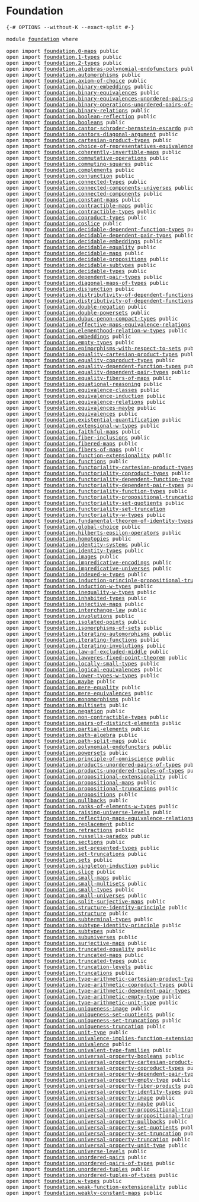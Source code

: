 # Foundation

<pre class="Agda"><a id="23" class="Symbol">{-#</a> <a id="27" class="Keyword">OPTIONS</a> <a id="35" class="Pragma">--without-K</a> <a id="47" class="Pragma">--exact-split</a> <a id="61" class="Symbol">#-}</a>

<a id="66" class="Keyword">module</a> <a id="73" href="foundation.html" class="Module">foundation</a> <a id="84" class="Keyword">where</a>

<a id="91" class="Keyword">open</a> <a id="96" class="Keyword">import</a> <a id="103" href="foundation.0-maps.html" class="Module">foundation.0-maps</a> <a id="121" class="Keyword">public</a>
<a id="128" class="Keyword">open</a> <a id="133" class="Keyword">import</a> <a id="140" href="foundation.1-types.html" class="Module">foundation.1-types</a> <a id="159" class="Keyword">public</a>
<a id="166" class="Keyword">open</a> <a id="171" class="Keyword">import</a> <a id="178" href="foundation.2-types.html" class="Module">foundation.2-types</a> <a id="197" class="Keyword">public</a>
<a id="204" class="Keyword">open</a> <a id="209" class="Keyword">import</a> <a id="216" href="foundation.algebras-polynomial-endofunctors.html" class="Module">foundation.algebras-polynomial-endofunctors</a> <a id="260" class="Keyword">public</a>
<a id="267" class="Keyword">open</a> <a id="272" class="Keyword">import</a> <a id="279" href="foundation.automorphisms.html" class="Module">foundation.automorphisms</a> <a id="304" class="Keyword">public</a>
<a id="311" class="Keyword">open</a> <a id="316" class="Keyword">import</a> <a id="323" href="foundation.axiom-of-choice.html" class="Module">foundation.axiom-of-choice</a> <a id="350" class="Keyword">public</a>
<a id="357" class="Keyword">open</a> <a id="362" class="Keyword">import</a> <a id="369" href="foundation.binary-embeddings.html" class="Module">foundation.binary-embeddings</a> <a id="398" class="Keyword">public</a>
<a id="405" class="Keyword">open</a> <a id="410" class="Keyword">import</a> <a id="417" href="foundation.binary-equivalences.html" class="Module">foundation.binary-equivalences</a> <a id="448" class="Keyword">public</a>
<a id="455" class="Keyword">open</a> <a id="460" class="Keyword">import</a> <a id="467" href="foundation.binary-equivalences-unordered-pairs-of-types.html" class="Module">foundation.binary-equivalences-unordered-pairs-of-types</a> <a id="523" class="Keyword">public</a>
<a id="530" class="Keyword">open</a> <a id="535" class="Keyword">import</a> <a id="542" href="foundation.binary-operations-unordered-pairs-of-types.html" class="Module">foundation.binary-operations-unordered-pairs-of-types</a> <a id="596" class="Keyword">public</a>
<a id="603" class="Keyword">open</a> <a id="608" class="Keyword">import</a> <a id="615" href="foundation.binary-relations.html" class="Module">foundation.binary-relations</a> <a id="643" class="Keyword">public</a>
<a id="650" class="Keyword">open</a> <a id="655" class="Keyword">import</a> <a id="662" href="foundation.boolean-reflection.html" class="Module">foundation.boolean-reflection</a> <a id="692" class="Keyword">public</a>
<a id="699" class="Keyword">open</a> <a id="704" class="Keyword">import</a> <a id="711" href="foundation.booleans.html" class="Module">foundation.booleans</a> <a id="731" class="Keyword">public</a>
<a id="738" class="Keyword">open</a> <a id="743" class="Keyword">import</a> <a id="750" href="foundation.cantor-schroder-bernstein-escardo.html" class="Module">foundation.cantor-schroder-bernstein-escardo</a> <a id="795" class="Keyword">public</a>
<a id="802" class="Keyword">open</a> <a id="807" class="Keyword">import</a> <a id="814" href="foundation.cantors-diagonal-argument.html" class="Module">foundation.cantors-diagonal-argument</a> <a id="851" class="Keyword">public</a>
<a id="858" class="Keyword">open</a> <a id="863" class="Keyword">import</a> <a id="870" href="foundation.cartesian-product-types.html" class="Module">foundation.cartesian-product-types</a> <a id="905" class="Keyword">public</a>
<a id="912" class="Keyword">open</a> <a id="917" class="Keyword">import</a> <a id="924" href="foundation.choice-of-representatives-equivalence-relation.html" class="Module">foundation.choice-of-representatives-equivalence-relation</a> <a id="982" class="Keyword">public</a>
<a id="989" class="Keyword">open</a> <a id="994" class="Keyword">import</a> <a id="1001" href="foundation.coherently-invertible-maps.html" class="Module">foundation.coherently-invertible-maps</a> <a id="1039" class="Keyword">public</a>
<a id="1046" class="Keyword">open</a> <a id="1051" class="Keyword">import</a> <a id="1058" href="foundation.commutative-operations.html" class="Module">foundation.commutative-operations</a> <a id="1092" class="Keyword">public</a>
<a id="1099" class="Keyword">open</a> <a id="1104" class="Keyword">import</a> <a id="1111" href="foundation.commuting-squares.html" class="Module">foundation.commuting-squares</a> <a id="1140" class="Keyword">public</a>
<a id="1147" class="Keyword">open</a> <a id="1152" class="Keyword">import</a> <a id="1159" href="foundation.complements.html" class="Module">foundation.complements</a> <a id="1182" class="Keyword">public</a>
<a id="1189" class="Keyword">open</a> <a id="1194" class="Keyword">import</a> <a id="1201" href="foundation.conjunction.html" class="Module">foundation.conjunction</a> <a id="1224" class="Keyword">public</a>
<a id="1231" class="Keyword">open</a> <a id="1236" class="Keyword">import</a> <a id="1243" href="foundation.connected-types.html" class="Module">foundation.connected-types</a> <a id="1270" class="Keyword">public</a>
<a id="1277" class="Keyword">open</a> <a id="1282" class="Keyword">import</a> <a id="1289" href="foundation.connected-components-universes.html" class="Module">foundation.connected-components-universes</a> <a id="1331" class="Keyword">public</a>
<a id="1338" class="Keyword">open</a> <a id="1343" class="Keyword">import</a> <a id="1350" href="foundation.connected-components.html" class="Module">foundation.connected-components</a> <a id="1382" class="Keyword">public</a>
<a id="1389" class="Keyword">open</a> <a id="1394" class="Keyword">import</a> <a id="1401" href="foundation.constant-maps.html" class="Module">foundation.constant-maps</a> <a id="1426" class="Keyword">public</a>
<a id="1433" class="Keyword">open</a> <a id="1438" class="Keyword">import</a> <a id="1445" href="foundation.contractible-maps.html" class="Module">foundation.contractible-maps</a> <a id="1474" class="Keyword">public</a>
<a id="1481" class="Keyword">open</a> <a id="1486" class="Keyword">import</a> <a id="1493" href="foundation.contractible-types.html" class="Module">foundation.contractible-types</a> <a id="1523" class="Keyword">public</a>
<a id="1530" class="Keyword">open</a> <a id="1535" class="Keyword">import</a> <a id="1542" href="foundation.coproduct-types.html" class="Module">foundation.coproduct-types</a> <a id="1569" class="Keyword">public</a>
<a id="1576" class="Keyword">open</a> <a id="1581" class="Keyword">import</a> <a id="1588" href="foundation.coslice.html" class="Module">foundation.coslice</a> <a id="1607" class="Keyword">public</a>
<a id="1614" class="Keyword">open</a> <a id="1619" class="Keyword">import</a> <a id="1626" href="foundation.decidable-dependent-function-types.html" class="Module">foundation.decidable-dependent-function-types</a> <a id="1672" class="Keyword">public</a>
<a id="1679" class="Keyword">open</a> <a id="1684" class="Keyword">import</a> <a id="1691" href="foundation.decidable-dependent-pair-types.html" class="Module">foundation.decidable-dependent-pair-types</a> <a id="1733" class="Keyword">public</a>
<a id="1740" class="Keyword">open</a> <a id="1745" class="Keyword">import</a> <a id="1752" href="foundation.decidable-embeddings.html" class="Module">foundation.decidable-embeddings</a> <a id="1784" class="Keyword">public</a>
<a id="1791" class="Keyword">open</a> <a id="1796" class="Keyword">import</a> <a id="1803" href="foundation.decidable-equality.html" class="Module">foundation.decidable-equality</a> <a id="1833" class="Keyword">public</a>
<a id="1840" class="Keyword">open</a> <a id="1845" class="Keyword">import</a> <a id="1852" href="foundation.decidable-maps.html" class="Module">foundation.decidable-maps</a> <a id="1878" class="Keyword">public</a>
<a id="1885" class="Keyword">open</a> <a id="1890" class="Keyword">import</a> <a id="1897" href="foundation.decidable-propositions.html" class="Module">foundation.decidable-propositions</a> <a id="1931" class="Keyword">public</a>
<a id="1938" class="Keyword">open</a> <a id="1943" class="Keyword">import</a> <a id="1950" href="foundation.decidable-subtypes.html" class="Module">foundation.decidable-subtypes</a> <a id="1980" class="Keyword">public</a>
<a id="1987" class="Keyword">open</a> <a id="1992" class="Keyword">import</a> <a id="1999" href="foundation.decidable-types.html" class="Module">foundation.decidable-types</a> <a id="2026" class="Keyword">public</a>
<a id="2033" class="Keyword">open</a> <a id="2038" class="Keyword">import</a> <a id="2045" href="foundation.dependent-pair-types.html" class="Module">foundation.dependent-pair-types</a> <a id="2077" class="Keyword">public</a>
<a id="2084" class="Keyword">open</a> <a id="2089" class="Keyword">import</a> <a id="2096" href="foundation.diagonal-maps-of-types.html" class="Module">foundation.diagonal-maps-of-types</a> <a id="2130" class="Keyword">public</a>
<a id="2137" class="Keyword">open</a> <a id="2142" class="Keyword">import</a> <a id="2149" href="foundation.disjunction.html" class="Module">foundation.disjunction</a> <a id="2172" class="Keyword">public</a>
<a id="2179" class="Keyword">open</a> <a id="2184" class="Keyword">import</a> <a id="2191" href="foundation.distributivity-of-dependent-functions-over-coproduct-types.html" class="Module">foundation.distributivity-of-dependent-functions-over-coproduct-types</a> <a id="2261" class="Keyword">public</a>
<a id="2268" class="Keyword">open</a> <a id="2273" class="Keyword">import</a> <a id="2280" href="foundation.distributivity-of-dependent-functions-over-dependent-pairs.html" class="Module">foundation.distributivity-of-dependent-functions-over-dependent-pairs</a> <a id="2350" class="Keyword">public</a>
<a id="2357" class="Keyword">open</a> <a id="2362" class="Keyword">import</a> <a id="2369" href="foundation.double-negation.html" class="Module">foundation.double-negation</a> <a id="2396" class="Keyword">public</a>
<a id="2403" class="Keyword">open</a> <a id="2408" class="Keyword">import</a> <a id="2415" href="foundation.double-powersets.html" class="Module">foundation.double-powersets</a> <a id="2443" class="Keyword">public</a>
<a id="2450" class="Keyword">open</a> <a id="2455" class="Keyword">import</a> <a id="2462" href="foundation.dubuc-penon-compact-types.html" class="Module">foundation.dubuc-penon-compact-types</a> <a id="2499" class="Keyword">public</a>
<a id="2506" class="Keyword">open</a> <a id="2511" class="Keyword">import</a> <a id="2518" href="foundation.effective-maps-equivalence-relations.html" class="Module">foundation.effective-maps-equivalence-relations</a> <a id="2566" class="Keyword">public</a>
<a id="2573" class="Keyword">open</a> <a id="2578" class="Keyword">import</a> <a id="2585" href="foundation.elementhood-relation-w-types.html" class="Module">foundation.elementhood-relation-w-types</a> <a id="2625" class="Keyword">public</a>
<a id="2632" class="Keyword">open</a> <a id="2637" class="Keyword">import</a> <a id="2644" href="foundation.embeddings.html" class="Module">foundation.embeddings</a> <a id="2666" class="Keyword">public</a>
<a id="2673" class="Keyword">open</a> <a id="2678" class="Keyword">import</a> <a id="2685" href="foundation.empty-types.html" class="Module">foundation.empty-types</a> <a id="2708" class="Keyword">public</a>
<a id="2715" class="Keyword">open</a> <a id="2720" class="Keyword">import</a> <a id="2727" href="foundation.epimorphisms-with-respect-to-sets.html" class="Module">foundation.epimorphisms-with-respect-to-sets</a> <a id="2772" class="Keyword">public</a>
<a id="2779" class="Keyword">open</a> <a id="2784" class="Keyword">import</a> <a id="2791" href="foundation.equality-cartesian-product-types.html" class="Module">foundation.equality-cartesian-product-types</a> <a id="2835" class="Keyword">public</a>
<a id="2842" class="Keyword">open</a> <a id="2847" class="Keyword">import</a> <a id="2854" href="foundation.equality-coproduct-types.html" class="Module">foundation.equality-coproduct-types</a> <a id="2890" class="Keyword">public</a>
<a id="2897" class="Keyword">open</a> <a id="2902" class="Keyword">import</a> <a id="2909" href="foundation.equality-dependent-function-types.html" class="Module">foundation.equality-dependent-function-types</a> <a id="2954" class="Keyword">public</a>
<a id="2961" class="Keyword">open</a> <a id="2966" class="Keyword">import</a> <a id="2973" href="foundation.equality-dependent-pair-types.html" class="Module">foundation.equality-dependent-pair-types</a> <a id="3014" class="Keyword">public</a>
<a id="3021" class="Keyword">open</a> <a id="3026" class="Keyword">import</a> <a id="3033" href="foundation.equality-fibers-of-maps.html" class="Module">foundation.equality-fibers-of-maps</a> <a id="3068" class="Keyword">public</a>
<a id="3075" class="Keyword">open</a> <a id="3080" class="Keyword">import</a> <a id="3087" href="foundation.equational-reasoning.html" class="Module">foundation.equational-reasoning</a> <a id="3119" class="Keyword">public</a>
<a id="3126" class="Keyword">open</a> <a id="3131" class="Keyword">import</a> <a id="3138" href="foundation.equivalence-classes.html" class="Module">foundation.equivalence-classes</a> <a id="3169" class="Keyword">public</a>
<a id="3176" class="Keyword">open</a> <a id="3181" class="Keyword">import</a> <a id="3188" href="foundation.equivalence-induction.html" class="Module">foundation.equivalence-induction</a> <a id="3221" class="Keyword">public</a>
<a id="3228" class="Keyword">open</a> <a id="3233" class="Keyword">import</a> <a id="3240" href="foundation.equivalence-relations.html" class="Module">foundation.equivalence-relations</a> <a id="3273" class="Keyword">public</a>
<a id="3280" class="Keyword">open</a> <a id="3285" class="Keyword">import</a> <a id="3292" href="foundation.equivalences-maybe.html" class="Module">foundation.equivalences-maybe</a> <a id="3322" class="Keyword">public</a>
<a id="3329" class="Keyword">open</a> <a id="3334" class="Keyword">import</a> <a id="3341" href="foundation.equivalences.html" class="Module">foundation.equivalences</a> <a id="3365" class="Keyword">public</a>
<a id="3372" class="Keyword">open</a> <a id="3377" class="Keyword">import</a> <a id="3384" href="foundation.existential-quantification.html" class="Module">foundation.existential-quantification</a> <a id="3422" class="Keyword">public</a>
<a id="3429" class="Keyword">open</a> <a id="3434" class="Keyword">import</a> <a id="3441" href="foundation.extensional-w-types.html" class="Module">foundation.extensional-w-types</a> <a id="3472" class="Keyword">public</a>
<a id="3479" class="Keyword">open</a> <a id="3484" class="Keyword">import</a> <a id="3491" href="foundation.faithful-maps.html" class="Module">foundation.faithful-maps</a> <a id="3516" class="Keyword">public</a>
<a id="3523" class="Keyword">open</a> <a id="3528" class="Keyword">import</a> <a id="3535" href="foundation.fiber-inclusions.html" class="Module">foundation.fiber-inclusions</a> <a id="3563" class="Keyword">public</a>
<a id="3570" class="Keyword">open</a> <a id="3575" class="Keyword">import</a> <a id="3582" href="foundation.fibered-maps.html" class="Module">foundation.fibered-maps</a> <a id="3606" class="Keyword">public</a>
<a id="3613" class="Keyword">open</a> <a id="3618" class="Keyword">import</a> <a id="3625" href="foundation.fibers-of-maps.html" class="Module">foundation.fibers-of-maps</a> <a id="3651" class="Keyword">public</a>
<a id="3658" class="Keyword">open</a> <a id="3663" class="Keyword">import</a> <a id="3670" href="foundation.function-extensionality.html" class="Module">foundation.function-extensionality</a> <a id="3705" class="Keyword">public</a>
<a id="3712" class="Keyword">open</a> <a id="3717" class="Keyword">import</a> <a id="3724" href="foundation.functions.html" class="Module">foundation.functions</a> <a id="3745" class="Keyword">public</a>
<a id="3752" class="Keyword">open</a> <a id="3757" class="Keyword">import</a> <a id="3764" href="foundation.functoriality-cartesian-product-types.html" class="Module">foundation.functoriality-cartesian-product-types</a> <a id="3813" class="Keyword">public</a>
<a id="3820" class="Keyword">open</a> <a id="3825" class="Keyword">import</a> <a id="3832" href="foundation.functoriality-coproduct-types.html" class="Module">foundation.functoriality-coproduct-types</a> <a id="3873" class="Keyword">public</a>
<a id="3880" class="Keyword">open</a> <a id="3885" class="Keyword">import</a> <a id="3892" href="foundation.functoriality-dependent-function-types.html" class="Module">foundation.functoriality-dependent-function-types</a> <a id="3942" class="Keyword">public</a>
<a id="3949" class="Keyword">open</a> <a id="3954" class="Keyword">import</a> <a id="3961" href="foundation.functoriality-dependent-pair-types.html" class="Module">foundation.functoriality-dependent-pair-types</a> <a id="4007" class="Keyword">public</a>
<a id="4014" class="Keyword">open</a> <a id="4019" class="Keyword">import</a> <a id="4026" href="foundation.functoriality-function-types.html" class="Module">foundation.functoriality-function-types</a> <a id="4066" class="Keyword">public</a>
<a id="4073" class="Keyword">open</a> <a id="4078" class="Keyword">import</a> <a id="4085" href="foundation.functoriality-propositional-truncation.html" class="Module">foundation.functoriality-propositional-truncation</a> <a id="4135" class="Keyword">public</a>
<a id="4142" class="Keyword">open</a> <a id="4147" class="Keyword">import</a> <a id="4154" href="foundation.functoriality-set-quotients.html" class="Module">foundation.functoriality-set-quotients</a> <a id="4193" class="Keyword">public</a>
<a id="4200" class="Keyword">open</a> <a id="4205" class="Keyword">import</a> <a id="4212" href="foundation.functoriality-set-truncation.html" class="Module">foundation.functoriality-set-truncation</a>
<a id="4252" class="Keyword">open</a> <a id="4257" class="Keyword">import</a> <a id="4264" href="foundation.functoriality-w-types.html" class="Module">foundation.functoriality-w-types</a> <a id="4297" class="Keyword">public</a>
<a id="4304" class="Keyword">open</a> <a id="4309" class="Keyword">import</a> <a id="4316" href="foundation.fundamental-theorem-of-identity-types.html" class="Module">foundation.fundamental-theorem-of-identity-types</a> <a id="4365" class="Keyword">public</a>
<a id="4372" class="Keyword">open</a> <a id="4377" class="Keyword">import</a> <a id="4384" href="foundation.global-choice.html" class="Module">foundation.global-choice</a> <a id="4409" class="Keyword">public</a>
<a id="4416" class="Keyword">open</a> <a id="4421" class="Keyword">import</a> <a id="4428" href="foundation.hilberts-epsilon-operators.html" class="Module">foundation.hilberts-epsilon-operators</a> <a id="4466" class="Keyword">public</a>
<a id="4473" class="Keyword">open</a> <a id="4478" class="Keyword">import</a> <a id="4485" href="foundation.homotopies.html" class="Module">foundation.homotopies</a> <a id="4507" class="Keyword">public</a>
<a id="4514" class="Keyword">open</a> <a id="4519" class="Keyword">import</a> <a id="4526" href="foundation.identity-systems.html" class="Module">foundation.identity-systems</a> <a id="4554" class="Keyword">public</a>
<a id="4561" class="Keyword">open</a> <a id="4566" class="Keyword">import</a> <a id="4573" href="foundation.identity-types.html" class="Module">foundation.identity-types</a> <a id="4599" class="Keyword">public</a>
<a id="4606" class="Keyword">open</a> <a id="4611" class="Keyword">import</a> <a id="4618" href="foundation.images.html" class="Module">foundation.images</a> <a id="4636" class="Keyword">public</a>
<a id="4643" class="Keyword">open</a> <a id="4648" class="Keyword">import</a> <a id="4655" href="foundation.impredicative-encodings.html" class="Module">foundation.impredicative-encodings</a> <a id="4690" class="Keyword">public</a>
<a id="4697" class="Keyword">open</a> <a id="4702" class="Keyword">import</a> <a id="4709" href="foundation.impredicative-universes.html" class="Module">foundation.impredicative-universes</a> <a id="4744" class="Keyword">public</a>
<a id="4751" class="Keyword">open</a> <a id="4756" class="Keyword">import</a> <a id="4763" href="foundation.indexed-w-types.html" class="Module">foundation.indexed-w-types</a> <a id="4790" class="Keyword">public</a>
<a id="4797" class="Keyword">open</a> <a id="4802" class="Keyword">import</a> <a id="4809" href="foundation.induction-principle-propositional-truncation.html" class="Module">foundation.induction-principle-propositional-truncation</a> <a id="4865" class="Keyword">public</a>
<a id="4872" class="Keyword">open</a> <a id="4877" class="Keyword">import</a> <a id="4884" href="foundation.induction-w-types.html" class="Module">foundation.induction-w-types</a> <a id="4913" class="Keyword">public</a>
<a id="4920" class="Keyword">open</a> <a id="4925" class="Keyword">import</a> <a id="4932" href="foundation.inequality-w-types.html" class="Module">foundation.inequality-w-types</a> <a id="4962" class="Keyword">public</a>
<a id="4969" class="Keyword">open</a> <a id="4974" class="Keyword">import</a> <a id="4981" href="foundation.inhabited-types.html" class="Module">foundation.inhabited-types</a> <a id="5008" class="Keyword">public</a>
<a id="5015" class="Keyword">open</a> <a id="5020" class="Keyword">import</a> <a id="5027" href="foundation.injective-maps.html" class="Module">foundation.injective-maps</a> <a id="5053" class="Keyword">public</a>
<a id="5060" class="Keyword">open</a> <a id="5065" class="Keyword">import</a> <a id="5072" href="foundation.interchange-law.html" class="Module">foundation.interchange-law</a> <a id="5099" class="Keyword">public</a>
<a id="5106" class="Keyword">open</a> <a id="5111" class="Keyword">import</a> <a id="5118" href="foundation.involutions.html" class="Module">foundation.involutions</a> <a id="5141" class="Keyword">public</a>
<a id="5148" class="Keyword">open</a> <a id="5153" class="Keyword">import</a> <a id="5160" href="foundation.isolated-points.html" class="Module">foundation.isolated-points</a> <a id="5187" class="Keyword">public</a>
<a id="5194" class="Keyword">open</a> <a id="5199" class="Keyword">import</a> <a id="5206" href="foundation.isomorphisms-of-sets.html" class="Module">foundation.isomorphisms-of-sets</a> <a id="5238" class="Keyword">public</a>
<a id="5245" class="Keyword">open</a> <a id="5250" class="Keyword">import</a> <a id="5257" href="foundation.iterating-automorphisms.html" class="Module">foundation.iterating-automorphisms</a> <a id="5292" class="Keyword">public</a>
<a id="5299" class="Keyword">open</a> <a id="5304" class="Keyword">import</a> <a id="5311" href="foundation.iterating-functions.html" class="Module">foundation.iterating-functions</a> <a id="5342" class="Keyword">public</a>
<a id="5349" class="Keyword">open</a> <a id="5354" class="Keyword">import</a> <a id="5361" href="foundation.iterating-involutions.html" class="Module">foundation.iterating-involutions</a> <a id="5394" class="Keyword">public</a>
<a id="5401" class="Keyword">open</a> <a id="5406" class="Keyword">import</a> <a id="5413" href="foundation.law-of-excluded-middle.html" class="Module">foundation.law-of-excluded-middle</a> <a id="5447" class="Keyword">public</a>
<a id="5454" class="Keyword">open</a> <a id="5459" class="Keyword">import</a> <a id="5466" href="foundation.lawveres-fixed-point-theorem.html" class="Module">foundation.lawveres-fixed-point-theorem</a> <a id="5506" class="Keyword">public</a>
<a id="5513" class="Keyword">open</a> <a id="5518" class="Keyword">import</a> <a id="5525" href="foundation.locally-small-types.html" class="Module">foundation.locally-small-types</a> <a id="5556" class="Keyword">public</a>
<a id="5563" class="Keyword">open</a> <a id="5568" class="Keyword">import</a> <a id="5575" href="foundation.logical-equivalences.html" class="Module">foundation.logical-equivalences</a> <a id="5607" class="Keyword">public</a>
<a id="5614" class="Keyword">open</a> <a id="5619" class="Keyword">import</a> <a id="5626" href="foundation.lower-types-w-types.html" class="Module">foundation.lower-types-w-types</a> <a id="5657" class="Keyword">public</a>
<a id="5664" class="Keyword">open</a> <a id="5669" class="Keyword">import</a> <a id="5676" href="foundation.maybe.html" class="Module">foundation.maybe</a> <a id="5693" class="Keyword">public</a>
<a id="5700" class="Keyword">open</a> <a id="5705" class="Keyword">import</a> <a id="5712" href="foundation.mere-equality.html" class="Module">foundation.mere-equality</a> <a id="5737" class="Keyword">public</a>
<a id="5744" class="Keyword">open</a> <a id="5749" class="Keyword">import</a> <a id="5756" href="foundation.mere-equivalences.html" class="Module">foundation.mere-equivalences</a> <a id="5785" class="Keyword">public</a>
<a id="5792" class="Keyword">open</a> <a id="5797" class="Keyword">import</a> <a id="5804" href="foundation.monomorphisms.html" class="Module">foundation.monomorphisms</a> <a id="5829" class="Keyword">public</a>
<a id="5836" class="Keyword">open</a> <a id="5841" class="Keyword">import</a> <a id="5848" href="foundation.multisets.html" class="Module">foundation.multisets</a> <a id="5869" class="Keyword">public</a>
<a id="5876" class="Keyword">open</a> <a id="5881" class="Keyword">import</a> <a id="5888" href="foundation.negation.html" class="Module">foundation.negation</a> <a id="5908" class="Keyword">public</a>
<a id="5915" class="Keyword">open</a> <a id="5920" class="Keyword">import</a> <a id="5927" href="foundation.non-contractible-types.html" class="Module">foundation.non-contractible-types</a> <a id="5961" class="Keyword">public</a>
<a id="5968" class="Keyword">open</a> <a id="5973" class="Keyword">import</a> <a id="5980" href="foundation.pairs-of-distinct-elements.html" class="Module">foundation.pairs-of-distinct-elements</a> <a id="6018" class="Keyword">public</a>
<a id="6025" class="Keyword">open</a> <a id="6030" class="Keyword">import</a> <a id="6037" href="foundation.partial-elements.html" class="Module">foundation.partial-elements</a> <a id="6065" class="Keyword">public</a>
<a id="6072" class="Keyword">open</a> <a id="6077" class="Keyword">import</a> <a id="6084" href="foundation.path-algebra.html" class="Module">foundation.path-algebra</a> <a id="6108" class="Keyword">public</a>
<a id="6115" class="Keyword">open</a> <a id="6120" class="Keyword">import</a> <a id="6127" href="foundation.path-split-maps.html" class="Module">foundation.path-split-maps</a> <a id="6154" class="Keyword">public</a>
<a id="6161" class="Keyword">open</a> <a id="6166" class="Keyword">import</a> <a id="6173" href="foundation.polynomial-endofunctors.html" class="Module">foundation.polynomial-endofunctors</a> <a id="6208" class="Keyword">public</a>
<a id="6215" class="Keyword">open</a> <a id="6220" class="Keyword">import</a> <a id="6227" href="foundation.powersets.html" class="Module">foundation.powersets</a> <a id="6248" class="Keyword">public</a>
<a id="6255" class="Keyword">open</a> <a id="6260" class="Keyword">import</a> <a id="6267" href="foundation.principle-of-omniscience.html" class="Module">foundation.principle-of-omniscience</a> <a id="6303" class="Keyword">public</a>
<a id="6310" class="Keyword">open</a> <a id="6315" class="Keyword">import</a> <a id="6322" href="foundation.products-unordered-pairs-of-types.html" class="Module">foundation.products-unordered-pairs-of-types</a> <a id="6367" class="Keyword">public</a>
<a id="6374" class="Keyword">open</a> <a id="6379" class="Keyword">import</a> <a id="6386" href="foundation.products-unordered-tuples-of-types.html" class="Module">foundation.products-unordered-tuples-of-types</a> <a id="6432" class="Keyword">public</a>
<a id="6439" class="Keyword">open</a> <a id="6444" class="Keyword">import</a> <a id="6451" href="foundation.propositional-extensionality.html" class="Module">foundation.propositional-extensionality</a> <a id="6491" class="Keyword">public</a>
<a id="6498" class="Keyword">open</a> <a id="6503" class="Keyword">import</a> <a id="6510" href="foundation.propositional-maps.html" class="Module">foundation.propositional-maps</a> <a id="6540" class="Keyword">public</a>
<a id="6547" class="Keyword">open</a> <a id="6552" class="Keyword">import</a> <a id="6559" href="foundation.propositional-truncations.html" class="Module">foundation.propositional-truncations</a> <a id="6596" class="Keyword">public</a>
<a id="6603" class="Keyword">open</a> <a id="6608" class="Keyword">import</a> <a id="6615" href="foundation.propositions.html" class="Module">foundation.propositions</a> <a id="6639" class="Keyword">public</a>
<a id="6646" class="Keyword">open</a> <a id="6651" class="Keyword">import</a> <a id="6658" href="foundation.pullbacks.html" class="Module">foundation.pullbacks</a> <a id="6679" class="Keyword">public</a>
<a id="6686" class="Keyword">open</a> <a id="6691" class="Keyword">import</a> <a id="6698" href="foundation.ranks-of-elements-w-types.html" class="Module">foundation.ranks-of-elements-w-types</a> <a id="6735" class="Keyword">public</a>
<a id="6742" class="Keyword">open</a> <a id="6747" class="Keyword">import</a> <a id="6754" href="foundation.raising-universe-levels.html" class="Module">foundation.raising-universe-levels</a> <a id="6789" class="Keyword">public</a>
<a id="6796" class="Keyword">open</a> <a id="6801" class="Keyword">import</a> <a id="6808" href="foundation.reflecting-maps-equivalence-relations.html" class="Module">foundation.reflecting-maps-equivalence-relations</a> <a id="6857" class="Keyword">public</a>
<a id="6864" class="Keyword">open</a> <a id="6869" class="Keyword">import</a> <a id="6876" href="foundation.replacement.html" class="Module">foundation.replacement</a> <a id="6899" class="Keyword">public</a>
<a id="6906" class="Keyword">open</a> <a id="6911" class="Keyword">import</a> <a id="6918" href="foundation.retractions.html" class="Module">foundation.retractions</a> <a id="6941" class="Keyword">public</a>
<a id="6948" class="Keyword">open</a> <a id="6953" class="Keyword">import</a> <a id="6960" href="foundation.russells-paradox.html" class="Module">foundation.russells-paradox</a> <a id="6988" class="Keyword">public</a>
<a id="6995" class="Keyword">open</a> <a id="7000" class="Keyword">import</a> <a id="7007" href="foundation.sections.html" class="Module">foundation.sections</a> <a id="7027" class="Keyword">public</a>
<a id="7034" class="Keyword">open</a> <a id="7039" class="Keyword">import</a> <a id="7046" href="foundation.set-presented-types.html" class="Module">foundation.set-presented-types</a> <a id="7077" class="Keyword">public</a>
<a id="7084" class="Keyword">open</a> <a id="7089" class="Keyword">import</a> <a id="7096" href="foundation.set-truncations.html" class="Module">foundation.set-truncations</a> <a id="7123" class="Keyword">public</a>
<a id="7130" class="Keyword">open</a> <a id="7135" class="Keyword">import</a> <a id="7142" href="foundation.sets.html" class="Module">foundation.sets</a> <a id="7158" class="Keyword">public</a>
<a id="7165" class="Keyword">open</a> <a id="7170" class="Keyword">import</a> <a id="7177" href="foundation.singleton-induction.html" class="Module">foundation.singleton-induction</a> <a id="7208" class="Keyword">public</a>
<a id="7215" class="Keyword">open</a> <a id="7220" class="Keyword">import</a> <a id="7227" href="foundation.slice.html" class="Module">foundation.slice</a> <a id="7244" class="Keyword">public</a>
<a id="7251" class="Keyword">open</a> <a id="7256" class="Keyword">import</a> <a id="7263" href="foundation.small-maps.html" class="Module">foundation.small-maps</a> <a id="7285" class="Keyword">public</a>
<a id="7292" class="Keyword">open</a> <a id="7297" class="Keyword">import</a> <a id="7304" href="foundation.small-multisets.html" class="Module">foundation.small-multisets</a> <a id="7331" class="Keyword">public</a>
<a id="7338" class="Keyword">open</a> <a id="7343" class="Keyword">import</a> <a id="7350" href="foundation.small-types.html" class="Module">foundation.small-types</a> <a id="7373" class="Keyword">public</a>
<a id="7380" class="Keyword">open</a> <a id="7385" class="Keyword">import</a> <a id="7392" href="foundation.small-universes.html" class="Module">foundation.small-universes</a> <a id="7419" class="Keyword">public</a>
<a id="7426" class="Keyword">open</a> <a id="7431" class="Keyword">import</a> <a id="7438" href="foundation.split-surjective-maps.html" class="Module">foundation.split-surjective-maps</a> <a id="7471" class="Keyword">public</a>
<a id="7478" class="Keyword">open</a> <a id="7483" class="Keyword">import</a> <a id="7490" href="foundation.structure-identity-principle.html" class="Module">foundation.structure-identity-principle</a> <a id="7530" class="Keyword">public</a>
<a id="7537" class="Keyword">open</a> <a id="7542" class="Keyword">import</a> <a id="7549" href="foundation.structure.html" class="Module">foundation.structure</a> <a id="7570" class="Keyword">public</a>
<a id="7577" class="Keyword">open</a> <a id="7582" class="Keyword">import</a> <a id="7589" href="foundation.subterminal-types.html" class="Module">foundation.subterminal-types</a> <a id="7618" class="Keyword">public</a>
<a id="7625" class="Keyword">open</a> <a id="7630" class="Keyword">import</a> <a id="7637" href="foundation.subtype-identity-principle.html" class="Module">foundation.subtype-identity-principle</a> <a id="7675" class="Keyword">public</a>
<a id="7682" class="Keyword">open</a> <a id="7687" class="Keyword">import</a> <a id="7694" href="foundation.subtypes.html" class="Module">foundation.subtypes</a> <a id="7714" class="Keyword">public</a>
<a id="7721" class="Keyword">open</a> <a id="7726" class="Keyword">import</a> <a id="7733" href="foundation.subuniverses.html" class="Module">foundation.subuniverses</a> <a id="7757" class="Keyword">public</a>
<a id="7764" class="Keyword">open</a> <a id="7769" class="Keyword">import</a> <a id="7776" href="foundation.surjective-maps.html" class="Module">foundation.surjective-maps</a> <a id="7803" class="Keyword">public</a>
<a id="7810" class="Keyword">open</a> <a id="7815" class="Keyword">import</a> <a id="7822" href="foundation.truncated-equality.html" class="Module">foundation.truncated-equality</a> <a id="7852" class="Keyword">public</a>
<a id="7859" class="Keyword">open</a> <a id="7864" class="Keyword">import</a> <a id="7871" href="foundation.truncated-maps.html" class="Module">foundation.truncated-maps</a> <a id="7897" class="Keyword">public</a>
<a id="7904" class="Keyword">open</a> <a id="7909" class="Keyword">import</a> <a id="7916" href="foundation.truncated-types.html" class="Module">foundation.truncated-types</a> <a id="7943" class="Keyword">public</a>
<a id="7950" class="Keyword">open</a> <a id="7955" class="Keyword">import</a> <a id="7962" href="foundation.truncation-levels.html" class="Module">foundation.truncation-levels</a> <a id="7991" class="Keyword">public</a>
<a id="7998" class="Keyword">open</a> <a id="8003" class="Keyword">import</a> <a id="8010" href="foundation.truncations.html" class="Module">foundation.truncations</a> <a id="8033" class="Keyword">public</a>
<a id="8040" class="Keyword">open</a> <a id="8045" class="Keyword">import</a> <a id="8052" href="foundation.type-arithmetic-cartesian-product-types.html" class="Module">foundation.type-arithmetic-cartesian-product-types</a> <a id="8103" class="Keyword">public</a>
<a id="8110" class="Keyword">open</a> <a id="8115" class="Keyword">import</a> <a id="8122" href="foundation.type-arithmetic-coproduct-types.html" class="Module">foundation.type-arithmetic-coproduct-types</a> <a id="8165" class="Keyword">public</a>
<a id="8172" class="Keyword">open</a> <a id="8177" class="Keyword">import</a> <a id="8184" href="foundation.type-arithmetic-dependent-pair-types.html" class="Module">foundation.type-arithmetic-dependent-pair-types</a> <a id="8232" class="Keyword">public</a>
<a id="8239" class="Keyword">open</a> <a id="8244" class="Keyword">import</a> <a id="8251" href="foundation.type-arithmetic-empty-type.html" class="Module">foundation.type-arithmetic-empty-type</a> <a id="8289" class="Keyword">public</a>
<a id="8296" class="Keyword">open</a> <a id="8301" class="Keyword">import</a> <a id="8308" href="foundation.type-arithmetic-unit-type.html" class="Module">foundation.type-arithmetic-unit-type</a> <a id="8345" class="Keyword">public</a>
<a id="8352" class="Keyword">open</a> <a id="8357" class="Keyword">import</a> <a id="8364" href="foundation.uniqueness-image.html" class="Module">foundation.uniqueness-image</a> <a id="8392" class="Keyword">public</a>
<a id="8399" class="Keyword">open</a> <a id="8404" class="Keyword">import</a> <a id="8411" href="foundation.uniqueness-set-quotients.html" class="Module">foundation.uniqueness-set-quotients</a> <a id="8447" class="Keyword">public</a>
<a id="8454" class="Keyword">open</a> <a id="8459" class="Keyword">import</a> <a id="8466" href="foundation.uniqueness-set-truncations.html" class="Module">foundation.uniqueness-set-truncations</a> <a id="8504" class="Keyword">public</a>
<a id="8511" class="Keyword">open</a> <a id="8516" class="Keyword">import</a> <a id="8523" href="foundation.uniqueness-truncation.html" class="Module">foundation.uniqueness-truncation</a> <a id="8556" class="Keyword">public</a>
<a id="8563" class="Keyword">open</a> <a id="8568" class="Keyword">import</a> <a id="8575" href="foundation.unit-type.html" class="Module">foundation.unit-type</a> <a id="8596" class="Keyword">public</a>
<a id="8603" class="Keyword">open</a> <a id="8608" class="Keyword">import</a> <a id="8615" href="foundation.univalence-implies-function-extensionality.html" class="Module">foundation.univalence-implies-function-extensionality</a> <a id="8669" class="Keyword">public</a>
<a id="8676" class="Keyword">open</a> <a id="8681" class="Keyword">import</a> <a id="8688" href="foundation.univalence.html" class="Module">foundation.univalence</a> <a id="8710" class="Keyword">public</a>
<a id="8717" class="Keyword">open</a> <a id="8722" class="Keyword">import</a> <a id="8729" href="foundation.univalent-type-families.html" class="Module">foundation.univalent-type-families</a> <a id="8764" class="Keyword">public</a>
<a id="8771" class="Keyword">open</a> <a id="8776" class="Keyword">import</a> <a id="8783" href="foundation.universal-property-booleans.html" class="Module">foundation.universal-property-booleans</a> <a id="8822" class="Keyword">public</a>
<a id="8829" class="Keyword">open</a> <a id="8834" class="Keyword">import</a> <a id="8841" href="foundation.universal-property-cartesian-product-types.html" class="Module">foundation.universal-property-cartesian-product-types</a> <a id="8895" class="Keyword">public</a>
<a id="8902" class="Keyword">open</a> <a id="8907" class="Keyword">import</a> <a id="8914" href="foundation.universal-property-coproduct-types.html" class="Module">foundation.universal-property-coproduct-types</a> <a id="8960" class="Keyword">public</a>
<a id="8967" class="Keyword">open</a> <a id="8972" class="Keyword">import</a> <a id="8979" href="foundation.universal-property-dependent-pair-types.html" class="Module">foundation.universal-property-dependent-pair-types</a> <a id="9030" class="Keyword">public</a>
<a id="9037" class="Keyword">open</a> <a id="9042" class="Keyword">import</a> <a id="9049" href="foundation.universal-property-empty-type.html" class="Module">foundation.universal-property-empty-type</a> <a id="9090" class="Keyword">public</a>
<a id="9097" class="Keyword">open</a> <a id="9102" class="Keyword">import</a> <a id="9109" href="foundation.universal-property-fiber-products.html" class="Module">foundation.universal-property-fiber-products</a> <a id="9154" class="Keyword">public</a>
<a id="9161" class="Keyword">open</a> <a id="9166" class="Keyword">import</a> <a id="9173" href="foundation.universal-property-identity-types.html" class="Module">foundation.universal-property-identity-types</a> <a id="9218" class="Keyword">public</a>
<a id="9225" class="Keyword">open</a> <a id="9230" class="Keyword">import</a> <a id="9237" href="foundation.universal-property-image.html" class="Module">foundation.universal-property-image</a> <a id="9273" class="Keyword">public</a>
<a id="9280" class="Keyword">open</a> <a id="9285" class="Keyword">import</a> <a id="9292" href="foundation.universal-property-maybe.html" class="Module">foundation.universal-property-maybe</a> <a id="9328" class="Keyword">public</a>
<a id="9335" class="Keyword">open</a> <a id="9340" class="Keyword">import</a> <a id="9347" href="foundation.universal-property-propositional-truncation-into-sets.html" class="Module">foundation.universal-property-propositional-truncation-into-sets</a> <a id="9412" class="Keyword">public</a>
<a id="9419" class="Keyword">open</a> <a id="9424" class="Keyword">import</a> <a id="9431" href="foundation.universal-property-propositional-truncation.html" class="Module">foundation.universal-property-propositional-truncation</a> <a id="9486" class="Keyword">public</a>
<a id="9493" class="Keyword">open</a> <a id="9498" class="Keyword">import</a> <a id="9505" href="foundation.universal-property-pullbacks.html" class="Module">foundation.universal-property-pullbacks</a> <a id="9545" class="Keyword">public</a>
<a id="9552" class="Keyword">open</a> <a id="9557" class="Keyword">import</a> <a id="9564" href="foundation.universal-property-set-quotients.html" class="Module">foundation.universal-property-set-quotients</a> <a id="9608" class="Keyword">public</a>
<a id="9615" class="Keyword">open</a> <a id="9620" class="Keyword">import</a> <a id="9627" href="foundation.universal-property-set-truncation.html" class="Module">foundation.universal-property-set-truncation</a> <a id="9672" class="Keyword">public</a>
<a id="9679" class="Keyword">open</a> <a id="9684" class="Keyword">import</a> <a id="9691" href="foundation.universal-property-truncation.html" class="Module">foundation.universal-property-truncation</a> <a id="9732" class="Keyword">public</a>
<a id="9739" class="Keyword">open</a> <a id="9744" class="Keyword">import</a> <a id="9751" href="foundation.universal-property-unit-type.html" class="Module">foundation.universal-property-unit-type</a> <a id="9791" class="Keyword">public</a>
<a id="9798" class="Keyword">open</a> <a id="9803" class="Keyword">import</a> <a id="9810" href="foundation.universe-levels.html" class="Module">foundation.universe-levels</a> <a id="9837" class="Keyword">public</a>
<a id="9844" class="Keyword">open</a> <a id="9849" class="Keyword">import</a> <a id="9856" href="foundation.unordered-pairs.html" class="Module">foundation.unordered-pairs</a> <a id="9883" class="Keyword">public</a>
<a id="9890" class="Keyword">open</a> <a id="9895" class="Keyword">import</a> <a id="9902" href="foundation.unordered-pairs-of-types.html" class="Module">foundation.unordered-pairs-of-types</a> <a id="9938" class="Keyword">public</a>
<a id="9945" class="Keyword">open</a> <a id="9950" class="Keyword">import</a> <a id="9957" href="foundation.unordered-tuples.html" class="Module">foundation.unordered-tuples</a> <a id="9985" class="Keyword">public</a>
<a id="9992" class="Keyword">open</a> <a id="9997" class="Keyword">import</a> <a id="10004" href="foundation.unordered-tuples-of-types.html" class="Module">foundation.unordered-tuples-of-types</a> <a id="10041" class="Keyword">public</a>
<a id="10048" class="Keyword">open</a> <a id="10053" class="Keyword">import</a> <a id="10060" href="foundation.w-types.html" class="Module">foundation.w-types</a> <a id="10079" class="Keyword">public</a>
<a id="10086" class="Keyword">open</a> <a id="10091" class="Keyword">import</a> <a id="10098" href="foundation.weak-function-extensionality.html" class="Module">foundation.weak-function-extensionality</a> <a id="10138" class="Keyword">public</a>
<a id="10145" class="Keyword">open</a> <a id="10150" class="Keyword">import</a> <a id="10157" href="foundation.weakly-constant-maps.html" class="Module">foundation.weakly-constant-maps</a> <a id="10189" class="Keyword">public</a>
</pre>